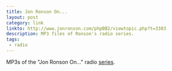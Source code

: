 ```yaml
---
title: Jon Ronson On...
layout: post
category: link
linkto: http://www.jonronson.com/phpBB2/viewtopic.php?t=3303
description: MP3 files of Ronson's radio series.
tags:
 - radio
---
```

MP3s of the "Jon Ronson On..." radio [series][1].

[1]:http://www.bbc.co.uk/radio4/comedy/jonronson_on.shtml